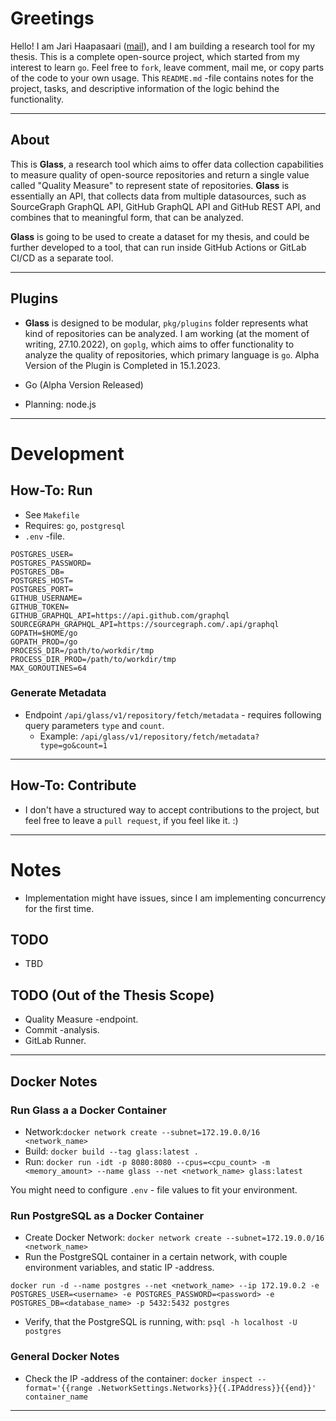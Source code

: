 # Greetings

Hello! I am Jari Haapasaari ([mail](mailto:haapjari@gmail.com)), and I am building a research tool for my thesis. This is a complete open-source project, which started from my interest to learn `go`. Feel free to `fork`, leave comment, mail me, or copy parts of the code to your own usage. This `README.md` -file contains notes for the project, tasks, and descriptive information of the logic behind the functionality.

---

## About

This is **Glass**, a research tool which aims to offer data collection capabilities to measure quality of open-source repositories and return a single value called "Quality Measure" to represent state of repositories. **Glass** is essentially an API, that collects data from multiple datasources, such as SourceGraph GraphQL API, GitHub GraphQL API and GitHub REST API, and combines that to meaningful form, that can be analyzed. 

**Glass** is going to be used to create a dataset for my thesis, and could be further developed to a tool, that can run inside GitHub Actions or GitLab CI/CD as a separate tool.

---

## Plugins

- **Glass** is designed to be modular, `pkg/plugins` folder represents what kind of repositories can be analyzed. I am working (at the moment of writing, 27.10.2022), on `goplg`, which aims to offer functionality to analyze the quality of repositories, which primary language is `go`. Alpha Version of the Plugin is Completed in 15.1.2023.

- Go (Alpha Version Released)
- Planning: node.js

---

# Development

## How-To: Run

- See `Makefile`
- Requires: `go`, `postgresql`
- `.env` -file.

```
POSTGRES_USER=
POSTGRES_PASSWORD=
POSTGRES_DB=
POSTGRES_HOST=
POSTGRES_PORT=
GITHUB_USERNAME=
GITHUB_TOKEN=
GITHUB_GRAPHQL_API=https://api.github.com/graphql
SOURCEGRAPH_GRAPHQL_API=https://sourcegraph.com/.api/graphql
GOPATH=$HOME/go
GOPATH_PROD=/go
PROCESS_DIR=/path/to/workdir/tmp
PROCESS_DIR_PROD=/path/to/workdir/tmp
MAX_GOROUTINES=64
```

### Generate Metadata

- Endpoint `/api/glass/v1/repository/fetch/metadata` - requires following query parameters `type` and `count`.
    - Example: `/api/glass/v1/repository/fetch/metadata?type=go&count=1`

---

## How-To: Contribute

- I don't have a structured way to accept contributions to the project, but feel free to leave a `pull request`, if you feel like it. :)

---

# Notes

- Implementation might have issues, since I am implementing concurrency for the first time.

## TODO

- TBD

## TODO (Out of the Thesis Scope)

- Quality Measure -endpoint.
- Commit -analysis.
- GitLab Runner.

---

## Docker Notes

### Run Glass a a Docker Container

- Network:`docker network create --subnet=172.19.0.0/16 <network_name>`
- Build: `docker build --tag glass:latest .`
- Run: `docker run -idt -p 8080:8080 --cpus=<cpu_count> -m <memory_amount> --name glass --net <network_name> glass:latest`

You might need to configure `.env` - file values to fit your environment.

### Run PostgreSQL as a Docker Container

- Create Docker Network: `docker network create --subnet=172.19.0.0/16 <network_name>`
- Run the PostgreSQL container in a certain network, with couple environment variables, and static IP -address.

```docker run -d --name postgres --net <network_name> --ip 172.19.0.2 -e POSTGRES_USER=<username> -e POSTGRES_PASSWORD=<password> -e POSTGRES_DB=<database_name> -p 5432:5432 postgres```

- Verify, that the PostgreSQL is running, with: `psql -h localhost -U postgres`

### General Docker Notes

- Check the IP -address of the container: `docker inspect --format='{{range .NetworkSettings.Networks}}{{.IPAddress}}{{end}}' container_name`

---
